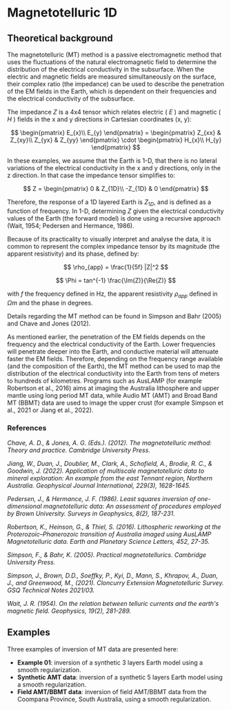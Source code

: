 # Magnetotelluric 1D

## Theoretical background

The magnetotelluric (MT) method is a passive electromagnetic method that uses the fluctuations of the natural electromagnetic field to determine the distribution of the electrical conductivity in the subsurface. When the electric and magnetic fields are measured simultaneously on the surface, their complex ratio (the impedance) can be used to describe the penetration of the EM fields in the Earth, which is dependent on their frequencies and the electrical conductivity of the subsurface. 

The impedance $Z$ is a 4x4 tensor which relates electric ( $E$ ) and magnetic ( $H$ ) fields in the x and y directions in Cartesian coordinates (x, y):

$$
\begin{pmatrix}
E_{x}\\ 
E_{y}
\end{pmatrix} = 
\begin{pmatrix}
Z_{xx} & Z_{xy}\\
Z_{yx} & Z_{yy}  
\end{pmatrix} \cdot
\begin{pmatrix}
H_{x}\\
H_{y} 
\end{pmatrix}
$$


In these examples, we assume that the Earth is 1-D, that there is no lateral variations of the electrical conductivity in the x and y directions, only in the z direction. In that case the impedance tensor simplifies to:

$$
Z = 
\begin{pmatrix}
 0  & Z_{1D}\\
-Z_{1D} & 0
\end{pmatrix} 
$$

Therefore, the response of a 1D layered Earth is $Z_{1D}$, and is defined as a function of frequency. In 1-D, determining $Z$ given the electrical conductivity values of the Earth (the forward model) is done using a recursive approach (Wait, 1954; Pedersen and Hermance, 1986). 

Because of its practicality to visually interpret and analyse the data, it is common to represent the complex impedance tensor by its magnitude (the apparent resistivity) and its phase, defined by:

$$
\rho_{app} = \frac{1}{5f} |Z|^2
$$

$$
\Phi = tan^{-1} \frac{\Im(Z)}{\Re(Z)}
$$

with $f$ the frequency defined in Hz, the apparent resistivity $\rho_{app}$ defined in $\Omega m$ and the phase in degrees. 

Details regarding the MT method can be found in Simpson and Bahr (2005) and Chave and Jones (2012).

As mentioned earlier, the penetration of the EM fields depends on the frequency and the electrical conductivity of the Earth. Lower frequencies will penetrate deeper into the Earth, and conductive material will attenuate faster the EM fields. Therefore, depending on the frequency range available (and the composition of the Earth), the MT method can be used to map the distribution of the electrical conductivity into the Earth from tens of meters to hundreds of kilometres. Programs such as AusLAMP (for example Robertson et al., 2016) aims at imaging the Australia lithosphere and upper mantle using long period MT data, while Audio MT (AMT) and Broad Band MT (BBMT) data are used to image the upper crust (for example Simpson et al., 2021 or Jiang et al., 2022). 

### References

*Chave, A. D., & Jones, A. G. (Eds.). (2012). The magnetotelluric method: Theory and practice. Cambridge University Press.*

*Jiang, W., Duan, J., Doublier, M., Clark, A., Schofield, A., Brodie, R. C., & Goodwin, J. (2022). Application of multiscale magnetotelluric data to mineral exploration: An example from the east Tennant region, Northern Australia. Geophysical Journal International, 229(3), 1628-1645.*

*Pedersen, J., & Hermance, J. F. (1986). Least squares inversion of one-dimensional magnetotelluric data: An assessment of procedures employed by Brown University. Surveys in Geophysics, 8(2), 187-231.*

*Robertson, K., Heinson, G., & Thiel, S. (2016). Lithospheric reworking at the Proterozoic–Phanerozoic transition of Australia imaged using AusLAMP Magnetotelluric data. Earth and Planetary Science Letters, 452, 27-35.*

*Simpson, F., & Bahr, K. (2005). Practical magnetotellurics. Cambridge University Press.*

*Simpson, J., Brown, D.D., Soeffky, P., Kyi, D., Mann, S., Khrapov, A., Duan, J., and Greenwood, M., (2021). Cloncurry Extension Magnetotelluric Survey. GSQ Technical Notes
2021/03.*

*Wait, J. R. (1954). On the relation between telluric currents and the earth's magnetic field. Geophysics, 19(2), 281-289.*

## Examples

Three examples of inversion of MT data are presented here:
- __Example 01__: inversion of a synthetic 3 layers Earth model using a smooth regularization. 
- __Synthetic AMT data__: inversion of a synthetic 5 layers Earth model using a smooth regularization. 
- __Field AMT/BBMT data__: inversion of field AMT/BBMT data from the Coompana Province, South Australia, using a smooth regularization.

